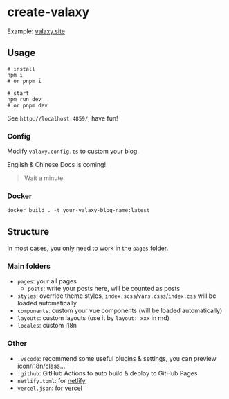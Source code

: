 # create-valaxy



Example: [valaxy.site](https://valaxy.site)



## Usage

```Shell
# install
npm i
# or pnpm i

# start
npm run dev
# or pnpm dev
```

See `http://localhost:4859/`, have fun!

### Config

Modify `valaxy.config.ts` to custom your blog.

English & Chinese Docs is coming!

> Wait a minute.

### Docker

```Shell
docker build . -t your-valaxy-blog-name:latest
```

## Structure

In most cases, you only need to work in the `pages` folder.

### Main folders

* `pages`: your all pages
  * `posts`: write your posts here, will be counted as posts
* `styles`: override theme styles, `index.scss`/`vars.csss`/`index.css` will be loaded automatically
* `components`: custom your vue components (will be loaded automatically)
* `layouts`: custom layouts (use it by `layout: xxx` in md)
* `locales`: custom i18n

### Other

* `.vscode`: recommend some useful plugins & settings, you can preview icon/i18n/class...
* `.github`: GitHub Actions to auto build & deploy to GitHub Pages
* `netlify.toml`: for [netlify](https://www.netlify.com/)
* `vercel.json`: for [vercel](https://vercel.com/)


